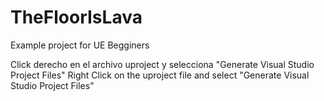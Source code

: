 # TheFloorIsLava
 Example project for UE Begginers

Click derecho en el archivo uproject y selecciona "Generate Visual Studio Project Files"
Right Click on the uproject file and select "Generate Visual Studio Project Files"
